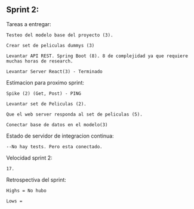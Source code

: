 ## Sprint 2:

Tareas a entregar: 

    Testeo del modelo base del proyecto (3).
	
	Crear set de peliculas dummys (3)

	Levantar API REST. Spring Boot (8). 8 de complejidad ya que requiere muchas horas de research.
    
	Levantar Server React(3) - Terminado
	

Estimacion para proximo sprint:

	Spike (2) (Get, Post) - PING
	
	Levantar set de Peliculas (2).

	Que el web server responda al set de peliculas (5).
    
    Conectar base de datos en el modelo(3)

Estado de servidor de integracion continua:
 
	--No hay tests. Pero esta conectado.

Velocidad sprint 2:

	17.

Retrospectiva del sprint:

	Highs = No hubo

	Lows = 

	

	

	
